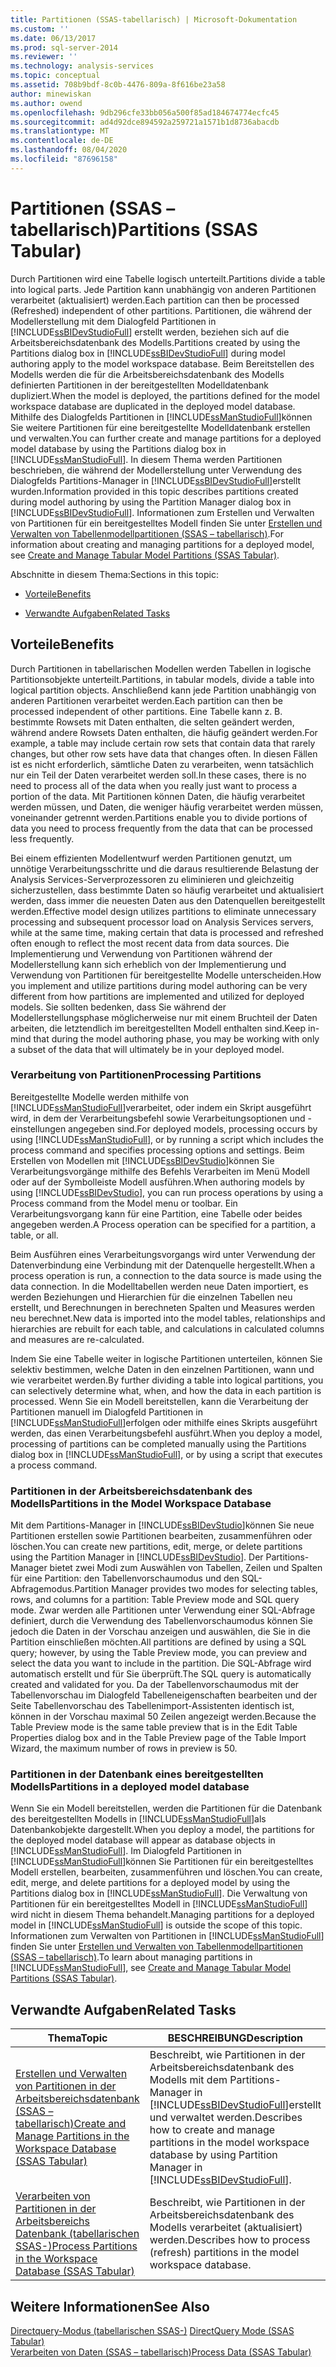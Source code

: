 ```yaml
---
title: Partitionen (SSAS-tabellarisch) | Microsoft-Dokumentation
ms.custom: ''
ms.date: 06/13/2017
ms.prod: sql-server-2014
ms.reviewer: ''
ms.technology: analysis-services
ms.topic: conceptual
ms.assetid: 708b9bdf-8c0b-4476-809a-8f616be23a58
author: minewiskan
ms.author: owend
ms.openlocfilehash: 9db296cfe33bb056a500f85ad184674774ecfc45
ms.sourcegitcommit: ad4d92dce894592a259721a1571b1d8736abacdb
ms.translationtype: MT
ms.contentlocale: de-DE
ms.lasthandoff: 08/04/2020
ms.locfileid: "87696158"
---
```

# <a name="partitions-ssas-tabular"></a><span data-ttu-id="d433d-102">Partitionen (SSAS – tabellarisch)</span><span class="sxs-lookup"><span data-stu-id="d433d-102">Partitions (SSAS Tabular)</span></span>
  <span data-ttu-id="d433d-103">Durch Partitionen wird eine Tabelle logisch unterteilt.</span><span class="sxs-lookup"><span data-stu-id="d433d-103">Partitions divide a table into logical parts.</span></span> <span data-ttu-id="d433d-104">Jede Partition kann unabhängig von anderen Partitionen verarbeitet (aktualisiert) werden.</span><span class="sxs-lookup"><span data-stu-id="d433d-104">Each partition can then be processed (Refreshed) independent of other partitions.</span></span> <span data-ttu-id="d433d-105">Partitionen, die während der Modellerstellung mit dem Dialogfeld Partitionen in [!INCLUDE[ssBIDevStudioFull](../../includes/ssbidevstudiofull-md.md)] erstellt werden, beziehen sich auf die Arbeitsbereichsdatenbank des Modells.</span><span class="sxs-lookup"><span data-stu-id="d433d-105">Partitions created by using the Partitions dialog box in [!INCLUDE[ssBIDevStudioFull](../../includes/ssbidevstudiofull-md.md)] during model authoring apply to the model workspace database.</span></span> <span data-ttu-id="d433d-106">Beim Bereitstellen des Modells werden die für die Arbeitsbereichsdatenbank des Modells definierten Partitionen in der bereitgestellten Modelldatenbank dupliziert.</span><span class="sxs-lookup"><span data-stu-id="d433d-106">When the model is deployed, the partitions defined for the model workspace database are duplicated in the deployed model database.</span></span> <span data-ttu-id="d433d-107">Mithilfe des Dialogfelds Partitionen in [!INCLUDE[ssManStudioFull](../../includes/ssmanstudiofull-md.md)]können Sie weitere Partitionen für eine bereitgestellte Modelldatenbank erstellen und verwalten.</span><span class="sxs-lookup"><span data-stu-id="d433d-107">You can further create and manage partitions for a deployed model database by using the Partitions dialog box in [!INCLUDE[ssManStudioFull](../../includes/ssmanstudiofull-md.md)].</span></span>  <span data-ttu-id="d433d-108">In diesem Thema werden Partitionen beschrieben, die während der Modellerstellung unter Verwendung des Dialogfelds Partitions-Manager in [!INCLUDE[ssBIDevStudioFull](../../includes/ssbidevstudiofull-md.md)]erstellt wurden.</span><span class="sxs-lookup"><span data-stu-id="d433d-108">Information provided in this topic describes partitions created during model authoring by using the Partition Manager dialog box in [!INCLUDE[ssBIDevStudioFull](../../includes/ssbidevstudiofull-md.md)].</span></span> <span data-ttu-id="d433d-109">Informationen zum Erstellen und Verwalten von Partitionen für ein bereitgestelltes Modell finden Sie unter [Erstellen und Verwalten von Tabellenmodellpartitionen &#40;SSAS – tabellarisch&#41;](create-and-manage-tabular-model-partitions-ssas-tabular.md).</span><span class="sxs-lookup"><span data-stu-id="d433d-109">For information about creating and managing partitions for a deployed model, see [Create and Manage Tabular Model Partitions &#40;SSAS Tabular&#41;](create-and-manage-tabular-model-partitions-ssas-tabular.md).</span></span>  
  
 <span data-ttu-id="d433d-110">Abschnitte in diesem Thema:</span><span class="sxs-lookup"><span data-stu-id="d433d-110">Sections in this topic:</span></span>  
  
-   [<span data-ttu-id="d433d-111">Vorteile</span><span class="sxs-lookup"><span data-stu-id="d433d-111">Benefits</span></span>](#bkmk_benefits)  
  
-   [<span data-ttu-id="d433d-112">Verwandte Aufgaben</span><span class="sxs-lookup"><span data-stu-id="d433d-112">Related Tasks</span></span>](#bkmk_related_tasks)  
  
##  <a name="benefits"></a><a name="bkmk_benefits"></a> <span data-ttu-id="d433d-113">Vorteile</span><span class="sxs-lookup"><span data-stu-id="d433d-113">Benefits</span></span>  
 <span data-ttu-id="d433d-114">Durch Partitionen in tabellarischen Modellen werden Tabellen in logische Partitionsobjekte unterteilt.</span><span class="sxs-lookup"><span data-stu-id="d433d-114">Partitions, in tabular models, divide a table into logical partition objects.</span></span> <span data-ttu-id="d433d-115">Anschließend kann jede Partition unabhängig von anderen Partitionen verarbeitet werden.</span><span class="sxs-lookup"><span data-stu-id="d433d-115">Each partition can then be processed independent of other partitions.</span></span> <span data-ttu-id="d433d-116">Eine Tabelle kann z. B. bestimmte Rowsets mit Daten enthalten, die selten geändert werden, während andere Rowsets Daten enthalten, die häufig geändert werden.</span><span class="sxs-lookup"><span data-stu-id="d433d-116">For example, a table may include certain row sets that contain data that rarely changes, but other row sets have data that changes often.</span></span> <span data-ttu-id="d433d-117">In diesen Fällen ist es nicht erforderlich, sämtliche Daten zu verarbeiten, wenn tatsächlich nur ein Teil der Daten verarbeitet werden soll.</span><span class="sxs-lookup"><span data-stu-id="d433d-117">In these cases, there is no need to process all of the data when you really just want to process a portion of the data.</span></span> <span data-ttu-id="d433d-118">Mit Partitionen können Daten, die häufig verarbeitet werden müssen, und Daten, die weniger häufig verarbeitet werden müssen, voneinander getrennt werden.</span><span class="sxs-lookup"><span data-stu-id="d433d-118">Partitions enable you to divide portions of data you need to process frequently from the data that can be processed less frequently.</span></span>  
  
 <span data-ttu-id="d433d-119">Bei einem effizienten Modellentwurf werden Partitionen genutzt, um unnötige Verarbeitungsschritte und die daraus resultierende Belastung der Analysis Services-Serverprozessoren zu eliminieren und gleichzeitig sicherzustellen, dass bestimmte Daten so häufig verarbeitet und aktualisiert werden, dass immer die neuesten Daten aus den Datenquellen bereitgestellt werden.</span><span class="sxs-lookup"><span data-stu-id="d433d-119">Effective model design utilizes partitions to eliminate unnecessary processing and subsequent processor load on Analysis Services servers, while at the same time, making certain that data is processed and refreshed often enough to reflect the most recent data from data sources.</span></span> <span data-ttu-id="d433d-120">Die Implementierung und Verwendung von Partitionen während der Modellerstellung kann sich erheblich von der Implementierung und Verwendung von Partitionen für bereitgestellte Modelle unterscheiden.</span><span class="sxs-lookup"><span data-stu-id="d433d-120">How you implement and utilize partitions during model authoring can be very different from how partitions are implemented and utilized for deployed models.</span></span> <span data-ttu-id="d433d-121">Sie sollten bedenken, dass Sie während der Modellerstellungsphase möglicherweise nur mit einem Bruchteil der Daten arbeiten, die letztendlich im bereitgestellten Modell enthalten sind.</span><span class="sxs-lookup"><span data-stu-id="d433d-121">Keep in-mind that during the model authoring phase, you may be working with only a subset of the data that will ultimately be in your deployed model.</span></span>  
  
### <a name="processing-partitions"></a><span data-ttu-id="d433d-122">Verarbeitung von Partitionen</span><span class="sxs-lookup"><span data-stu-id="d433d-122">Processing Partitions</span></span>  
 <span data-ttu-id="d433d-123">Bereitgestellte Modelle werden mithilfe von [!INCLUDE[ssManStudioFull](../../includes/ssmanstudiofull-md.md)]verarbeitet, oder indem ein Skript ausgeführt wird, in dem der Verarbeitungsbefehl sowie Verarbeitungsoptionen und -einstellungen angegeben sind.</span><span class="sxs-lookup"><span data-stu-id="d433d-123">For deployed models, processing occurs by using [!INCLUDE[ssManStudioFull](../../includes/ssmanstudiofull-md.md)], or by running a script which includes the process command and specifies processing options and settings.</span></span> <span data-ttu-id="d433d-124">Beim Erstellen von Modellen mit [!INCLUDE[ssBIDevStudio](../../includes/ssbidevstudio-md.md)]können Sie Verarbeitungsvorgänge mithilfe des Befehls Verarbeiten im Menü Modell oder auf der Symbolleiste Modell ausführen.</span><span class="sxs-lookup"><span data-stu-id="d433d-124">When authoring models by using [!INCLUDE[ssBIDevStudio](../../includes/ssbidevstudio-md.md)], you can run process operations by using a Process command from the Model menu or toolbar.</span></span> <span data-ttu-id="d433d-125">Ein Verarbeitungsvorgang kann für eine Partition, eine Tabelle oder beides angegeben werden.</span><span class="sxs-lookup"><span data-stu-id="d433d-125">A Process operation can be specified for a partition, a table, or all.</span></span>  
  
 <span data-ttu-id="d433d-126">Beim Ausführen eines Verarbeitungsvorgangs wird unter Verwendung der Datenverbindung eine Verbindung mit der Datenquelle hergestellt.</span><span class="sxs-lookup"><span data-stu-id="d433d-126">When a process operation is run, a connection to the data source is made using the data connection.</span></span> <span data-ttu-id="d433d-127">In die Modelltabellen werden neue Daten importiert, es werden Beziehungen und Hierarchien für die einzelnen Tabellen neu erstellt, und Berechnungen in berechneten Spalten und Measures werden neu berechnet.</span><span class="sxs-lookup"><span data-stu-id="d433d-127">New data is imported into the model tables, relationships and hierarchies are rebuilt for each table, and calculations in calculated columns and measures are re-calculated.</span></span>  
  
 <span data-ttu-id="d433d-128">Indem Sie eine Tabelle weiter in logische Partitionen unterteilen, können Sie selektiv bestimmen, welche Daten in den einzelnen Partitionen, wann und wie verarbeitet werden.</span><span class="sxs-lookup"><span data-stu-id="d433d-128">By further dividing a table into logical partitions, you can selectively determine what, when, and how the data in each partition is processed.</span></span> <span data-ttu-id="d433d-129">Wenn Sie ein Modell bereitstellen, kann die Verarbeitung der Partitionen manuell im Dialogfeld Partitionen in [!INCLUDE[ssManStudioFull](../../includes/ssmanstudiofull-md.md)]erfolgen oder mithilfe eines Skripts ausgeführt werden, das einen Verarbeitungsbefehl ausführt.</span><span class="sxs-lookup"><span data-stu-id="d433d-129">When you deploy a model, processing of partitions can be completed manually using the Partitions dialog box in [!INCLUDE[ssManStudioFull](../../includes/ssmanstudiofull-md.md)], or by using a script that executes a process command.</span></span>  
  
### <a name="partitions-in-the-model-workspace-database"></a><span data-ttu-id="d433d-130">Partitionen in der Arbeitsbereichsdatenbank des Modells</span><span class="sxs-lookup"><span data-stu-id="d433d-130">Partitions in the Model Workspace Database</span></span>  
 <span data-ttu-id="d433d-131">Mit dem Partitions-Manager in [!INCLUDE[ssBIDevStudio](../../includes/ssbidevstudio-md.md)]können Sie neue Partitionen erstellen sowie Partitionen bearbeiten, zusammenführen oder löschen.</span><span class="sxs-lookup"><span data-stu-id="d433d-131">You can create new partitions, edit, merge, or delete partitions using the Partition Manager in [!INCLUDE[ssBIDevStudio](../../includes/ssbidevstudio-md.md)].</span></span> <span data-ttu-id="d433d-132">Der Partitions-Manager bietet zwei Modi zum Auswählen von Tabellen, Zeilen und Spalten für eine Partition: den Tabellenvorschaumodus und den SQL-Abfragemodus.</span><span class="sxs-lookup"><span data-stu-id="d433d-132">Partition Manager provides two modes for selecting tables, rows, and columns for a partition: Table Preview mode and SQL query mode.</span></span> <span data-ttu-id="d433d-133">Zwar werden alle Partitionen unter Verwendung einer SQL-Abfrage definiert, durch die Verwendung des Tabellenvorschaumodus können Sie jedoch die Daten in der Vorschau anzeigen und auswählen, die Sie in die Partition einschließen möchten.</span><span class="sxs-lookup"><span data-stu-id="d433d-133">All partitions are defined by using a SQL query; however, by using the Table Preview mode, you can preview and select the data you want to include in the partition.</span></span> <span data-ttu-id="d433d-134">Die SQL-Abfrage wird automatisch erstellt und für Sie überprüft.</span><span class="sxs-lookup"><span data-stu-id="d433d-134">The SQL query is automatically created and validated for you.</span></span> <span data-ttu-id="d433d-135">Da der Tabellenvorschaumodus mit der Tabellenvorschau im Dialogfeld Tabelleneigenschaften bearbeiten und der Seite Tabellenvorschau des Tabellenimport-Assistenten identisch ist, können in der Vorschau maximal 50 Zeilen angezeigt werden.</span><span class="sxs-lookup"><span data-stu-id="d433d-135">Because the Table Preview mode is the same table preview that is in the Edit Table Properties dialog box and in the Table Preview page of the Table Import Wizard, the maximum number of rows in preview is 50.</span></span>  
  
### <a name="partitions-in-a-deployed-model-database"></a><span data-ttu-id="d433d-136">Partitionen in der Datenbank eines bereitgestellten Modells</span><span class="sxs-lookup"><span data-stu-id="d433d-136">Partitions in a deployed model database</span></span>  
 <span data-ttu-id="d433d-137">Wenn Sie ein Modell bereitstellen, werden die Partitionen für die Datenbank des bereitgestellten Modells in [!INCLUDE[ssManStudioFull](../../includes/ssmanstudiofull-md.md)]als Datenbankobjekte dargestellt.</span><span class="sxs-lookup"><span data-stu-id="d433d-137">When you deploy a model, the partitions for the deployed model database will appear as database objects in [!INCLUDE[ssManStudioFull](../../includes/ssmanstudiofull-md.md)].</span></span> <span data-ttu-id="d433d-138">Im Dialogfeld Partitionen in [!INCLUDE[ssManStudioFull](../../includes/ssmanstudiofull-md.md)]können Sie Partitionen für ein bereitgestelltes Modell erstellen, bearbeiten, zusammenführen und löschen.</span><span class="sxs-lookup"><span data-stu-id="d433d-138">You can create, edit, merge, and delete partitions for a deployed model by using the Partitions dialog box in [!INCLUDE[ssManStudioFull](../../includes/ssmanstudiofull-md.md)].</span></span> <span data-ttu-id="d433d-139">Die Verwaltung von Partitionen für ein bereitgestelltes Modell in [!INCLUDE[ssManStudioFull](../../includes/ssmanstudiofull-md.md)] wird nicht in diesem Thema behandelt.</span><span class="sxs-lookup"><span data-stu-id="d433d-139">Managing partitions for a deployed model in [!INCLUDE[ssManStudioFull](../../includes/ssmanstudiofull-md.md)] is outside the scope of this topic.</span></span> <span data-ttu-id="d433d-140">Informationen zum Verwalten von Partitionen in [!INCLUDE[ssManStudioFull](../../includes/ssmanstudiofull-md.md)] finden Sie unter [Erstellen und Verwalten von Tabellenmodellpartitionen &#40;SSAS – tabellarisch&#41;](create-and-manage-tabular-model-partitions-ssas-tabular.md).</span><span class="sxs-lookup"><span data-stu-id="d433d-140">To learn about managing partitions in [!INCLUDE[ssManStudioFull](../../includes/ssmanstudiofull-md.md)], see [Create and Manage Tabular Model Partitions &#40;SSAS Tabular&#41;](create-and-manage-tabular-model-partitions-ssas-tabular.md).</span></span>  
  
##  <a name="related-tasks"></a><a name="bkmk_related_tasks"></a> <span data-ttu-id="d433d-141">Verwandte Aufgaben</span><span class="sxs-lookup"><span data-stu-id="d433d-141">Related Tasks</span></span>  
  
|<span data-ttu-id="d433d-142">Thema</span><span class="sxs-lookup"><span data-stu-id="d433d-142">Topic</span></span>|<span data-ttu-id="d433d-143">BESCHREIBUNG</span><span class="sxs-lookup"><span data-stu-id="d433d-143">Description</span></span>|  
|-----------|-----------------|  
|[<span data-ttu-id="d433d-144">Erstellen und Verwalten von Partitionen in der Arbeitsbereichsdatenbank &#40;SSAS – tabellarisch&#41;</span><span class="sxs-lookup"><span data-stu-id="d433d-144">Create and Manage Partitions in the Workspace Database &#40;SSAS Tabular&#41;</span></span>](workspace-database-ssas-tabular.md)|<span data-ttu-id="d433d-145">Beschreibt, wie Partitionen in der Arbeitsbereichsdatenbank des Modells mit dem Partitions-Manager in [!INCLUDE[ssBIDevStudioFull](../../includes/ssbidevstudiofull-md.md)]erstellt und verwaltet werden.</span><span class="sxs-lookup"><span data-stu-id="d433d-145">Describes how to create and manage partitions in the model workspace database by using Partition Manager in [!INCLUDE[ssBIDevStudioFull](../../includes/ssbidevstudiofull-md.md)].</span></span>|  
|[<span data-ttu-id="d433d-146">Verarbeiten von Partitionen in der Arbeitsbereichs Datenbank &#40;tabellarischen SSAS-&#41;</span><span class="sxs-lookup"><span data-stu-id="d433d-146">Process Partitions in the Workspace Database &#40;SSAS Tabular&#41;</span></span>](process-partitions-in-the-workspace-database-ssas-tabular.md)|<span data-ttu-id="d433d-147">Beschreibt, wie Partitionen in der Arbeitsbereichsdatenbank des Modells verarbeitet (aktualisiert) werden.</span><span class="sxs-lookup"><span data-stu-id="d433d-147">Describes how to process (refresh) partitions in the model workspace database.</span></span>|  
  
## <a name="see-also"></a><span data-ttu-id="d433d-148">Weitere Informationen</span><span class="sxs-lookup"><span data-stu-id="d433d-148">See Also</span></span>  
 <span data-ttu-id="d433d-149">[Directquery-Modus &#40;tabellarischen SSAS-&#41;](directquery-mode-ssas-tabular.md) </span><span class="sxs-lookup"><span data-stu-id="d433d-149">[DirectQuery Mode &#40;SSAS Tabular&#41;](directquery-mode-ssas-tabular.md) </span></span>  
 [<span data-ttu-id="d433d-150">Verarbeiten von Daten &#40;SSAS – tabellarisch&#41;</span><span class="sxs-lookup"><span data-stu-id="d433d-150">Process Data &#40;SSAS Tabular&#41;</span></span>](../process-data-ssas-tabular.md)  
  
  
